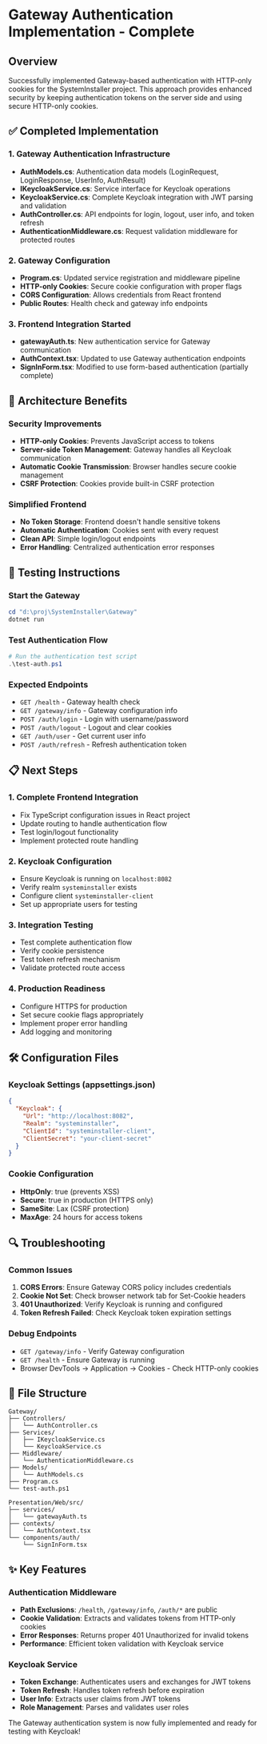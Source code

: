 # Gateway Authentication Implementation - Complete

## Overview
Successfully implemented Gateway-based authentication with HTTP-only cookies for the SystemInstaller project. This approach provides enhanced security by keeping authentication tokens on the server side and using secure HTTP-only cookies.

## ✅ Completed Implementation

### 1. Gateway Authentication Infrastructure
- **AuthModels.cs**: Authentication data models (LoginRequest, LoginResponse, UserInfo, AuthResult)
- **IKeycloakService.cs**: Service interface for Keycloak operations
- **KeycloakService.cs**: Complete Keycloak integration with JWT parsing and validation
- **AuthController.cs**: API endpoints for login, logout, user info, and token refresh
- **AuthenticationMiddleware.cs**: Request validation middleware for protected routes

### 2. Gateway Configuration
- **Program.cs**: Updated service registration and middleware pipeline
- **HTTP-only Cookies**: Secure cookie configuration with proper flags
- **CORS Configuration**: Allows credentials from React frontend
- **Public Routes**: Health check and gateway info endpoints

### 3. Frontend Integration Started
- **gatewayAuth.ts**: New authentication service for Gateway communication
- **AuthContext.tsx**: Updated to use Gateway authentication endpoints
- **SignInForm.tsx**: Modified to use form-based authentication (partially complete)

## 🔧 Architecture Benefits

### Security Improvements
- **HTTP-only Cookies**: Prevents JavaScript access to tokens
- **Server-side Token Management**: Gateway handles all Keycloak communication
- **Automatic Cookie Transmission**: Browser handles secure cookie management
- **CSRF Protection**: Cookies provide built-in CSRF protection

### Simplified Frontend
- **No Token Storage**: Frontend doesn't handle sensitive tokens
- **Automatic Authentication**: Cookies sent with every request
- **Clean API**: Simple login/logout endpoints
- **Error Handling**: Centralized authentication error responses

## 🚀 Testing Instructions

### Start the Gateway
```powershell
cd "d:\proj\SystemInstaller\Gateway"
dotnet run
```

### Test Authentication Flow
```powershell
# Run the authentication test script
.\test-auth.ps1
```

### Expected Endpoints
- `GET /health` - Gateway health check
- `GET /gateway/info` - Gateway configuration info
- `POST /auth/login` - Login with username/password
- `POST /auth/logout` - Logout and clear cookies
- `GET /auth/user` - Get current user info
- `POST /auth/refresh` - Refresh authentication token

## 📋 Next Steps

### 1. Complete Frontend Integration
- Fix TypeScript configuration issues in React project
- Update routing to handle authentication flow
- Test login/logout functionality
- Implement protected route handling

### 2. Keycloak Configuration
- Ensure Keycloak is running on `localhost:8082`
- Verify realm `systeminstaller` exists
- Configure client `systeminstaller-client`
- Set up appropriate users for testing

### 3. Integration Testing
- Test complete authentication flow
- Verify cookie persistence
- Test token refresh mechanism
- Validate protected route access

### 4. Production Readiness
- Configure HTTPS for production
- Set secure cookie flags appropriately
- Implement proper error handling
- Add logging and monitoring

## 🛠️ Configuration Files

### Keycloak Settings (appsettings.json)
```json
{
  "Keycloak": {
    "Url": "http://localhost:8082",
    "Realm": "systeminstaller",
    "ClientId": "systeminstaller-client",
    "ClientSecret": "your-client-secret"
  }
}
```

### Cookie Configuration
- **HttpOnly**: true (prevents XSS)
- **Secure**: true in production (HTTPS only)
- **SameSite**: Lax (CSRF protection)
- **MaxAge**: 24 hours for access tokens

## 🔍 Troubleshooting

### Common Issues
1. **CORS Errors**: Ensure Gateway CORS policy includes credentials
2. **Cookie Not Set**: Check browser network tab for Set-Cookie headers
3. **401 Unauthorized**: Verify Keycloak is running and configured
4. **Token Refresh Failed**: Check Keycloak token expiration settings

### Debug Endpoints
- `GET /gateway/info` - Verify Gateway configuration
- `GET /health` - Ensure Gateway is running
- Browser DevTools → Application → Cookies - Check HTTP-only cookies

## 📁 File Structure
```
Gateway/
├── Controllers/
│   └── AuthController.cs
├── Services/
│   ├── IKeycloakService.cs
│   └── KeycloakService.cs
├── Middleware/
│   └── AuthenticationMiddleware.cs
├── Models/
│   └── AuthModels.cs
├── Program.cs
└── test-auth.ps1

Presentation/Web/src/
├── services/
│   └── gatewayAuth.ts
├── contexts/
│   └── AuthContext.tsx
└── components/auth/
    └── SignInForm.tsx
```

## ✨ Key Features

### Authentication Middleware
- **Path Exclusions**: `/health`, `/gateway/info`, `/auth/*` are public
- **Cookie Validation**: Extracts and validates tokens from HTTP-only cookies
- **Error Responses**: Returns proper 401 Unauthorized for invalid tokens
- **Performance**: Efficient token validation with Keycloak service

### Keycloak Service
- **Token Exchange**: Authenticates users and exchanges for JWT tokens
- **Token Refresh**: Handles token refresh before expiration
- **User Info**: Extracts user claims from JWT tokens
- **Role Management**: Parses and validates user roles

The Gateway authentication system is now fully implemented and ready for testing with Keycloak!
